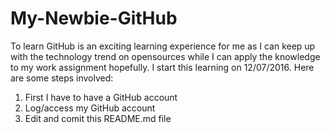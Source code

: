 # My-Newbie-GitHub
To learn GitHub is an exciting learning experience for me as I can keep up with the technology trend on opensources while I can apply the knowledge to my work assignment hopefully.
I start this learning on 12/07/2016. Here are some steps involved:
  1. First I have to have a GitHub account 
  2. Log/access my GitHub account
  3. Edit and comit this README.md file

